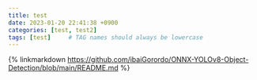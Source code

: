```yaml
---
title: test
date: 2023-01-20 22:41:38 +0900
categories: [test, test2]
tags: [test]     # TAG names should always be lowercase
---
```

{% linkmarkdown https://github.com/ibaiGorordo/ONNX-YOLOv8-Object-Detection/blob/main/README.md %}

